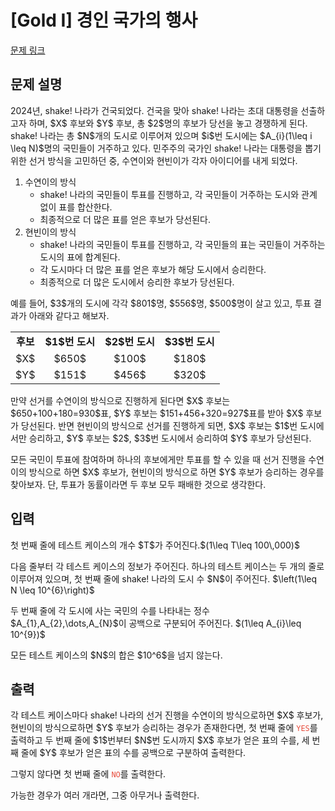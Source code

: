# [Gold I] 경인 국가의 행사

[문제 링크](https://www.acmicpc.net/problem/33152) 

## 문제 설명

<p>2024년, shake! 나라가 건국되었다. 건국을 맞아 shake! 나라는 초대 대통령을 선출하고자 하며, $X$ 후보와 $Y$ 후보, 총 $2$명의 후보가 당선을 놓고 경쟁하게 된다. shake! 나라는 총 $N$개의 도시로 이루어져 있으며 $i$번 도시에는 $A_{i}(1\leq i \leq N)$명의 국민들이 거주하고 있다. 민주주의 국가인 shake! 나라는 대통령을 뽑기 위한 선거 방식을 고민하던 중, 수연이와 현빈이가 각자 아이디어를 내게 되었다.</p>

<ol>
	<li>수연이의 방식
	<ul>
		<li>shake! 나라의 국민들이 투표를 진행하고, 각 국민들이 거주하는 도시와 관계 없이 표를 합산한다.</li>
		<li>최종적으로 더 많은 표를 얻은 후보가 당선된다.</li>
	</ul>
	</li>
	<li>현빈이의 방식
	<ul>
		<li>shake! 나라의 국민들이 투표를 진행하고, 각 국민들의 표는 국민들이 거주하는 도시의 표에 합계된다. </li>
		<li>각 도시마다 더 많은 표를 얻은 후보가 해당 도시에서 승리한다.</li>
		<li>최종적으로 더 많은 도시에서 승리한 후보가 당선된다.</li>
	</ul>
	</li>
</ol>

<p>예를 들어, $3$개의 도시에 각각 $801$명, $556$명, $500$명이 살고 있고, 투표 결과가 아래와 같다고 해보자.</p>

<table class="table table-bordered table-center-50">
	<tbody>
		<tr>
			<td style="text-align: center;"><strong>후보</strong></td>
			<td style="text-align: center;"><strong>$1$번 도시</strong></td>
			<td style="text-align: center;"><strong>$2$번 도시</strong></td>
			<td style="text-align: center;"><strong>$3$번 도시</strong></td>
		</tr>
		<tr>
			<td style="text-align: center;">$X$</td>
			<td style="text-align: center;">$650$</td>
			<td style="text-align: center;">$100$</td>
			<td style="text-align: center;">$180$</td>
		</tr>
		<tr>
			<td style="text-align: center;">$Y$</td>
			<td style="text-align: center;">$151$</td>
			<td style="text-align: center;">$456$</td>
			<td style="text-align: center;">$320$</td>
		</tr>
	</tbody>
</table>

<p>만약 선거를 수연이의 방식으로 진행하게 된다면 $X$ 후보는 $650+100+180=930$표, $Y$ 후보는 $151+456+320=927$표를 받아 $X$ 후보가 당선된다. 반면 현빈이의 방식으로 선거를 진행하게 되면, $X$ 후보는 $1$번 도시에서만 승리하고, $Y$ 후보는 $2$, $3$번 도시에서 승리하여 $Y$ 후보가 당선된다.</p>

<p>모든 국민이 투표에 참여하며 하나의 후보에게만 투표를 할 수 있을 때 선거 진행을 수연이의 방식으로 하면 $X$ 후보가, 현빈이의 방식으로 하면 $Y$ 후보가 승리하는 경우를 찾아보자. 단, 투표가 동률이라면 두 후보 모두 패배한 것으로 생각한다.</p>

## 입력 

 <p>첫 번째 줄에 테스트 케이스의 개수 $T$가 주어진다.$(1\leq T\leq 100\,000)$</p>

<p>다음 줄부터 각 테스트 케이스의 정보가 주어진다. 하나의 테스트 케이스는 두 개의 줄로 이루어져 있으며, 첫 번째 줄에 shake! 나라의 도시 수 $N$이 주어진다. $\left(1\leq N \leq 10^{6}\right)$</p>

<p>두 번째 줄에 각 도시에 사는 국민의 수를 나타내는 정수 $A_{1},A_{2},\dots,A_{N}$이 공백으로 구분되어 주어진다. $(1\leq A_{i}\leq 10^{9})$</p>

<p>모든 테스트 케이스의 $N$의 합은 $10^6$을 넘지 않는다.</p>

## 출력 

 <p>각 테스트 케이스마다 shake! 나라의 선거 진행을 수연이의 방식으로하면 $X$ 후보가, 현빈이의 방식으로하면 $Y$ 후보가 승리하는 경우가 존재한다면, 첫 번째 줄에 <span style="color:#e74c3c;"><code>YES</code></span>를 출력하고 두 번째 줄에 $1$번부터 $N$번 도시까지 $X$ 후보가 얻은 표의 수를, 세 번째 줄에 $Y$ 후보가 얻은 표의 수를 공백으로 구분하여 출력한다.</p>

<p>그렇지 않다면 첫 번째 줄에 <span style="color:#e74c3c;"><code>NO</code></span>를 출력한다.</p>

<p>가능한 경우가 여러 개라면, 그중 아무거나 출력한다.</p>


